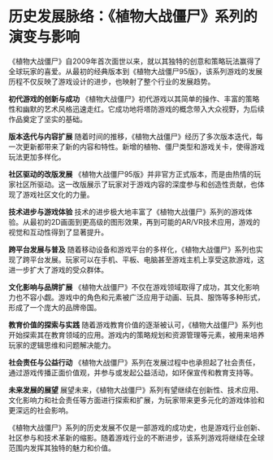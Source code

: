 # 历史发展脉络：《植物大战僵尸》系列的演变与影响

《植物大战僵尸》自2009年首次面世以来，就以其独特的创意和策略玩法赢得了全球玩家的喜爱。从最初的经典版本到《植物大战僵尸95版》，该系列游戏的发展历程不仅反映了游戏设计的进步，也映射了整个行业的发展趋势。

**初代游戏的创新与成功**
《植物大战僵尸》初代游戏以其简单的操作、丰富的策略性和幽默的艺术风格迅速走红。它成功地将塔防游戏的概念带入大众视野，为后续作品奠定了坚实的基础。

**版本迭代与内容扩展**
随着时间的推移，《植物大战僵尸》经历了多次版本迭代，每一次更新都带来了新的内容和特性。新增的植物、僵尸类型和游戏关卡，使得游戏玩法更加多样化。

**社区驱动的改版发展**
《植物大战僵尸95版》并非官方正式版本，而是由热情的玩家社区所驱动。这一改版展示了玩家对于游戏内容的深度参与和创造性贡献，也体现了游戏社区文化的力量。

**技术进步与游戏体验**
技术的进步极大地丰富了《植物大战僵尸》系列的游戏体验。从最初的2D画面到更高级的图形效果，再到可能的AR/VR技术应用，游戏的视觉和互动性得到了显著提升。

**跨平台发展与普及**
随着移动设备和游戏平台的多样化，《植物大战僵尸》系列也实现了跨平台发展。玩家可以在手机、平板、电脑甚至游戏主机上享受这款游戏，这进一步扩大了游戏的受众群体。

**文化影响与品牌扩展**
《植物大战僵尸》不仅在游戏领域取得了成功，其文化影响力也不容小觑。游戏中的角色和元素被广泛应用于动画、玩具、服饰等多种形式，形成了一个庞大的品牌帝国。

**教育价值的探索与实践**
随着游戏教育价值的逐渐被认可，《植物大战僵尸》系列也开始探索其在教育领域的应用。游戏内的策略规划和资源管理等元素，被用来培养玩家的逻辑思维和问题解决能力。

**社会责任与公益行动**
《植物大战僵尸》系列在发展过程中也承担起了社会责任，通过游戏传播正面价值观，并参与或发起公益活动，如环保宣传和教育支持等。

**未来发展的展望**
展望未来，《植物大战僵尸》系列有望继续在创新性、技术应用、文化影响力和社会责任等方面进行探索和扩展，为玩家带来更多元化的游戏体验和更深远的社会影响。

《植物大战僵尸》系列的历史发展不仅是一部游戏的成功史，也是游戏行业创新、社区参与和技术革新的缩影。随着游戏行业的不断进步，该系列游戏将继续在全球范围内发挥其独特的魅力和价值。